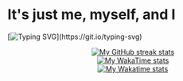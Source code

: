 # It's just me, myself, and I

[![Typing SVG](https://readme-typing-svg.demolab.com?font=Fira+Code&pause=1000&color=F6FF05&center=true&vCenter=true&width=435&lines=Hi+%F0%9F%91%8B%2C+I'm+Somesh+Diwan;I+will+be+back+soon.)](https://git.io/typing-svg)

<!-- Streak stats (Dark mode) -->
<div align="center">
  <a href="https://github.com/Someshdiwan#gh-dark-mode-only">
    <img
       src="https://github-readme-streak-stats-phi-opal.vercel.app/?user=Someshdiwan&background=0d1117&currStreakNum=ffffff&sideNums=ffffff&currStreakLabel=ffffff&sideLabels=ffffff&dates=ffffff&fire=2d77dc&ring=2d77dc&locale=en&type=svg&hide_border=true"
       alt="My GitHub streak stats"
     />
  </a>
</div>

<!-- WakaTime stats (Light mode) -->
<div align="center">
  <a href="https://github.com/Someshdiwan#gh-light-mode-only">
    <img
        src="https://github-readme-stats-steel-omega.vercel.app/api/wakatime?username=Somesh&layout=compact&hide_border=true&custom_title=WakaTime%20Stats%20%28Since%20Feb%2024%202024%29"
        alt="My WakaTime stats"
      />
  </a>
</div>

<!-- WakaTime stats (Dark mode) -->
<div align="center">
  <a href="https://github.com/Someshdiwan#gh-dark-mode-only">
    <img
        src="https://github-readme-stats-steel-omega.vercel.app/api/wakatime?username=Somesh&layout=compact&icon_color=2d77dc&title_color=2d77dc&text_color=ffffff&bg_color=0d1117&hide_border=true&custom_title=WakaTime%20Stats%20%28Since%20Feb%2024%202024%29"
        alt="My Wakatime stats"
      />
  </a>
</div>
